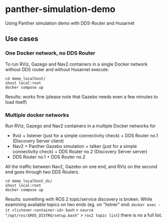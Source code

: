 # panther-simulation-demo

Using Panther simulation demo with DDS-Router and Husarnet

## Use cases

### One Docker network, no DDS Router

To run RViz, Gazego and Nav2 containers in a single Docker network without DDS router and without Husarnet execute:

```
cd demo_localhost/
xhost local:root
docker compose up
```

Results: works fine (please note that Gazebo needs even a few minutes to load itself)

### Multiple docker networks

Run RViz, Gazego and Nav2 containers in a multiple Docker networks for
- Rviz + listener (just for a simple connectivity check) + DDS Router no.1 (Discovery Server client)
- Nav2 + Panther Gazebo simulation + talker (just for a simple connectivity check) + DDS Router no.2 (Discovery Server server)
- DDS Router no.1 + DDS Router no.2

All the traffic between Nav2, Gazebo on one end, and RViz on the second end goes through two DDS Routers.

```
cd demo_localhost_ds/
xhost local:root
docker compose up
```

Results: something with ROS 2 topic/service discovery is broken. While examining available topics on two ends (eg. on "listner" end: `docker exec -it <listener-container-id> bash` > `source "/opt/ros/$ROS_DISTRO/setup.bash"` > `ros2 topic list`) there is no a full list.